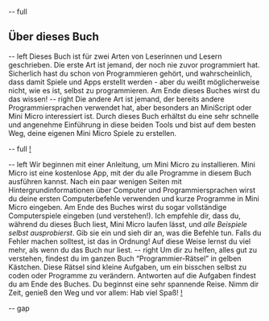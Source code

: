 -- full
## Über dieses Buch

-- left
Dieses Buch ist für zwei Arten von Leserinnen und Lesern geschrieben. Die erste Art ist jemand, der noch nie zuvor programmiert hat. Sicherlich hast du schon von Programmieren gehört, und wahrscheinlich, dass damit Spiele und Apps erstellt werden - aber du weißt möglicherweise nicht, wie es ist, selbst zu programmieren. Am Ende dieses Buches wirst du das wissen!
-- right
Die andere Art ist jemand, der bereits andere Programmiersprachen verwendet hat, aber besonders an MiniScript oder Mini Micro interessiert ist. Durch dieses Buch erhältst du eine sehr schnelle und angenehme Einführung in diese beiden Tools und bist auf dem besten Weg, deine eigenen Mini Micro Spiele zu erstellen.

-- full
[!](p02-computerUsers.png)

-- left
Wir beginnen mit einer Anleitung, um Mini Micro zu installieren. Mini Micro ist eine kostenlose App, mit der du alle Programme in diesem Buch ausführen kannst. Nach ein paar wenigen Seiten mit Hintergrundinformationen über Computer und Programmiersprachen wirst du deine ersten Computerbefehle verwenden und kurze Programme in Mini Micro eingeben. Am Ende des Buches wirst du sogar vollständige Computerspiele eingeben (und verstehen!).
Ich empfehle dir, dass du, während du dieses Buch liest, Mini Micro laufen lässt, und *alle Beispiele selbst ausprobierst*. Gib sie ein und sieh dir an, was die Befehle tun. Falls du Fehler machen solltest, ist das in Ordnung! Auf diese Weise lernst du viel mehr, als wenn du das Buch nur liest.
-- right
Um dir zu helfen, alles gut zu verstehen, findest du im ganzen Buch “Programmier-Rätsel” in gelben Kästchen. Diese Rätsel sind kleine Aufgaben, um ein bisschen selbst zu coden oder Programme zu verändern. Antworten auf die Aufgaben findest du am Ende des Buches. Du beginnst eine sehr spannende Reise. Nimm dir Zeit, genieß den Weg und vor allem: Hab viel Spaß!
[!](p02-reader.png)

-- gap